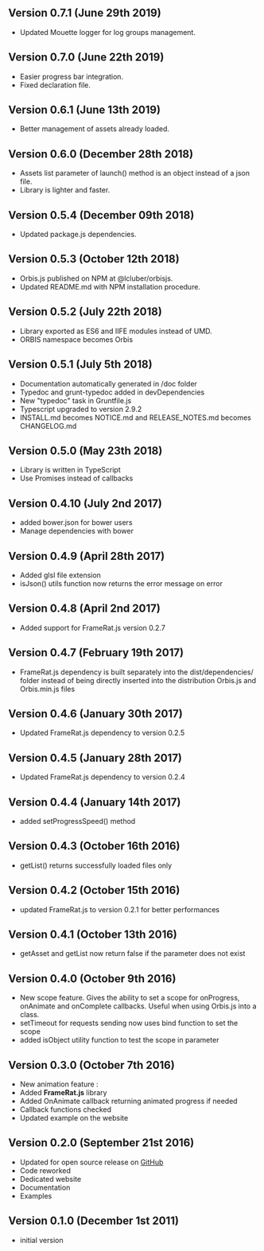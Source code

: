 Version 0.7.1 (June 29th 2019)
-----------------------------
 * Updated Mouette logger for log groups management.

Version 0.7.0 (June 22th 2019)
-----------------------------
 * Easier progress bar integration.
 * Fixed declaration file.

Version 0.6.1 (June 13th 2019)
-----------------------------
 * Better management of assets already loaded.

Version 0.6.0 (December 28th 2018)
-----------------------------
 * Assets list parameter of launch() method is an object instead of a json file.
 * Library is lighter and faster.

Version 0.5.4 (December 09th 2018)
-----------------------------
 * Updated package.js dependencies.

Version 0.5.3 (October 12th 2018)
-----------------------------
 * Orbis.js published on NPM at @lcluber/orbisjs.
 * Updated README.md with NPM installation procedure.

Version 0.5.2 (July 22th 2018)
------------------------------
 * Library exported as ES6 and IIFE modules instead of UMD.
 * ORBIS namespace becomes Orbis

Version 0.5.1 (July 5th 2018)
------------------------------
 * Documentation automatically generated in /doc folder
 * Typedoc and grunt-typedoc added in devDependencies
 * New "typedoc" task in Gruntfile.js
 * Typescript upgraded to version 2.9.2
 * INSTALL.md becomes NOTICE.md and RELEASE_NOTES.md becomes CHANGELOG.md

 Version 0.5.0 (May 23th 2018)
------------------------------
 * Library is written in TypeScript
 * Use Promises instead of callbacks

Version 0.4.10 (July 2nd 2017)
------------------------------
 * added bower.json for bower users
 * Manage dependencies with bower

Version 0.4.9 (April 28th 2017)
------------------------------
 * Added glsl file extension
 * isJson() utils function now returns the error message on error

Version 0.4.8 (April 2nd 2017)
------------------------------
 * Added support for FrameRat.js version 0.2.7

Version 0.4.7 (February 19th 2017)
------------------------------
 * FrameRat.js dependency is built separately into the dist/dependencies/ folder instead of being directly inserted into the distribution Orbis.js and Orbis.min.js files

Version 0.4.6 (January 30th 2017)
 ------------------------------
 * Updated FrameRat.js dependency to version 0.2.5

Version 0.4.5 (January 28th 2017)
 ------------------------------
 * Updated FrameRat.js dependency to version 0.2.4

Version 0.4.4 (January 14th 2017)
------------------------------
 * added setProgressSpeed() method

Version 0.4.3 (October 16th 2016)
------------------------------
 * getList() returns successfully loaded files only

Version 0.4.2 (October 15th 2016)
------------------------------
 * updated FrameRat.js to version 0.2.1 for better performances

Version 0.4.1 (October 13th 2016)
------------------------------
 * getAsset and getList now return false if the parameter does not exist

Version 0.4.0 (October 9th 2016)
------------------------------
 * New scope feature. Gives the ability to set a scope for onProgress, onAnimate and onComplete callbacks. Useful when using Orbis.js into a class.
 * setTimeout for requests sending now uses bind function to set the scope
 * added isObject utility function to test the scope in parameter

Version 0.3.0 (October 7th 2016)
------------------------------
 * New animation feature :
  * Added **FrameRat.js** library
  * Added OnAnimate callback returning animated progress if needed
 * Callback functions checked
 * Updated example on the website

Version 0.2.0 (September 21st 2016)
------------------------------
 * Updated for open source release on [GitHub](https://github.com/LCluber/Orbis.js)
 * Code reworked
 * Dedicated website
 * Documentation
 * Examples

Version 0.1.0 (December 1st 2011)
-----------------------------
 * initial version
